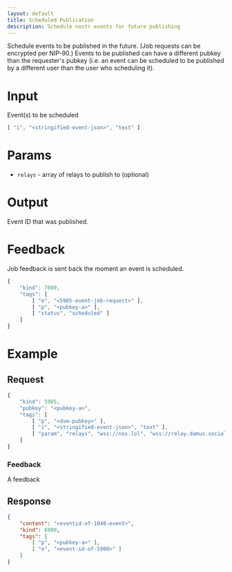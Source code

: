 ```yaml
---
layout: default
title: Scheduled Publication
description: Schedule nostr events for future publishing
---
```


Schedule events to be published in the future. (Job requests can be encrypted per NIP-90.)
Events to be published can have a different pubkey than the requester's pubkey (i.e. an event can be scheduled to be published by a different user than the user who scheduling it).

# Input

Event(s) to be scheduled

```js
[ "i", "<stringified-event-json>", "text" ]
```

# Params

* `relays` - array of relays to publish to (optional)

# Output

Event ID that was published.

# Feedback

Job feedback is sent back the moment an event is scheduled.

```js
{
    "kind": 7000,
    "tags": [
        [ "e", "<5905-event-job-request>" ],
        [ "p", "<pubkey-a>" ],
        [ "status", "scheduled" ]
    ]
}
```

# Example

## Request

```js
{
    "kind": 5905,
    "pubkey": "<pubkey-a>",
    "tags": [
        [ "p", "<dvm-pubkey>" ],
        [ "i", "<stringified-event-json>", "text" ],
        [ "param", "relays", "wss://nos.lol", "wss://relay.damus.social" ]
    ]
}
```

### Feedback

A feedback

## Response

```json
{
    "content": "<eventid-of-1040-event>",
    "kind": 6900,
    "tags": [
        [ "p", "<pubkey-a>" ],
        [ "e", "<event-id-of-5900>" ]
    ]
}
```
